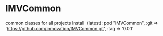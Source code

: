 # IMVCommon
common classes for all projects
Install（latest):
pod "IMVCommon", :git => 'https://github.com/inmovation/IMVCommon.git', :tag => '0.0.1'
